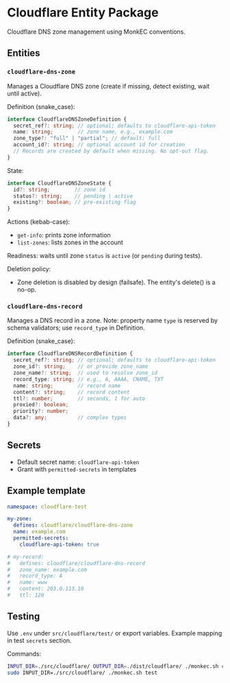 # Cloudflare Entity Package

Cloudflare DNS zone management using MonkEC conventions.

## Entities

### `cloudflare-dns-zone`

Manages a Cloudflare DNS zone (create if missing, detect existing, wait until active).

Definition (snake_case):

```ts
interface CloudflareDNSZoneDefinition {
  secret_ref?: string; // optional; defaults to cloudflare-api-token
  name: string;        // zone name, e.g., example.com
  zone_type?: "full" | "partial"; // default: full
  account_id?: string; // optional account id for creation
  // Records are created by default when missing. No opt-out flag.
}
```

State:

```ts
interface CloudflareDNSZoneState {
  id?: string;        // zone id
  status?: string;    // pending | active
  existing?: boolean; // pre-existing flag
}
```

Actions (kebab-case):
- `get-info`: prints zone information
- `list-zones`: lists zones in the account

Readiness: waits until zone `status` is `active` (or `pending` during tests).

Deletion policy:
- Zone deletion is disabled by design (failsafe). The entity's delete() is a no-op.

### `cloudflare-dns-record`

Manages a DNS record in a zone. Note: property name `type` is reserved by schema validators; use `record_type` in Definition.

Definition (snake_case):

```ts
interface CloudflareDNSRecordDefinition {
  secret_ref?: string; // optional; defaults to cloudflare-api-token
  zone_id?: string;    // or provide zone_name
  zone_name?: string;  // used to resolve zone_id
  record_type: string; // e.g., A, AAAA, CNAME, TXT
  name: string;        // record name
  content?: string;    // record content
  ttl?: number;        // seconds, 1 for auto
  proxied?: boolean;
  priority?: number;
  data?: any;          // complex types
}
```

## Secrets

- Default secret name: `cloudflare-api-token`
- Grant with `permitted-secrets` in templates

## Example template

```yaml
namespace: cloudflare-test

my-zone:
  defines: cloudflare/cloudflare-dns-zone
  name: example.com
  permitted-secrets:
    cloudflare-api-token: true

# my-record:
#   defines: cloudflare/cloudflare-dns-record
#   zone_name: example.com
#   record_type: A
#   name: www
#   content: 203.0.113.10
#   ttl: 120
```

## Testing

Use `.env` under `src/cloudflare/test/` or export variables. Example mapping in test `secrets` section.

Commands:

```bash
INPUT_DIR=./src/cloudflare/ OUTPUT_DIR=./dist/cloudflare/ ./monkec.sh compile
sudo INPUT_DIR=./src/cloudflare/ ./monkec.sh test
```
